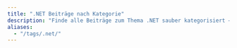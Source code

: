 ```yaml
---
title: ".NET Beiträge nach Kategorie"
description: "Finde alle Beiträge zum Thema .NET sauber kategorisiert – für Entwickler, Softwarearchitekten & Freiberufler."
aliases:
  - "/tags/.net/"
---
```

